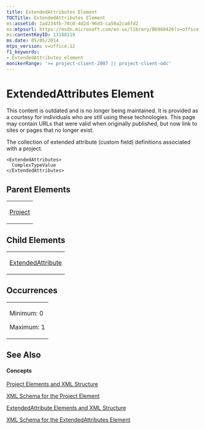 ```yaml
---
title: ExtendedAttributes Element
TOCTitle: ExtendedAttributes Element
ms:assetid: 1ad234fb-70c0-4d2d-96d3-ca50a2ca6fd2
ms:mtpsurl: https://msdn.microsoft.com/en-us/library/Bb968426(v=office.12)
ms:contentKeyID: 13188119
ms.date: 05/05/2014
mtps_version: v=office.12
f1_keywords:
- ExtendedAttributes element
monikerRange: '>= project-client-2007 || project-client-odc'
---
```


# ExtendedAttributes Element

This content is outdated and is no longer being maintained. It is provided as a courtesy for individuals who are still using these technologies. This page may contain URLs that were valid when originally published, but now link to sites or pages that no longer exist.

The collection of extended attribute (custom field) definitions associated with a project.

    <ExtendedAttributes>
      ComplexTypeValue
    </ExtendedAttributes>

## Parent Elements

<table>
<colgroup>
<col style="width: 100%" />
</colgroup>
<tbody>
<tr class="odd">
<td><p><a href="bb968701(v=office.12).md">Project</a></p></td>
</tr>
</tbody>
</table>

## Child Elements

<table>
<colgroup>
<col style="width: 100%" />
</colgroup>
<tbody>
<tr class="odd">
<td><p><a href="bb968669(v=office.12).md">ExtendedAttribute</a></p></td>
</tr>
</tbody>
</table>

## Occurrences

<table>
<colgroup>
<col style="width: 100%" />
</colgroup>
<tbody>
<tr class="odd">
<td><p>Minimum: 0</p>
<p>Maximum: 1</p></td>
</tr>
</tbody>
</table>

## See Also

#### Concepts

[Project Elements and XML Structure](bb968439\(v=office.12\).md)

[XML Schema for the Project Element](bb968695\(v=office.12\).md)

[ExtendedAttribute Elements and XML Structure](bb968579\(v=office.12\).md)

[XML Schema for the ExtendedAttributes Element](bb968705\(v=office.12\).md)

